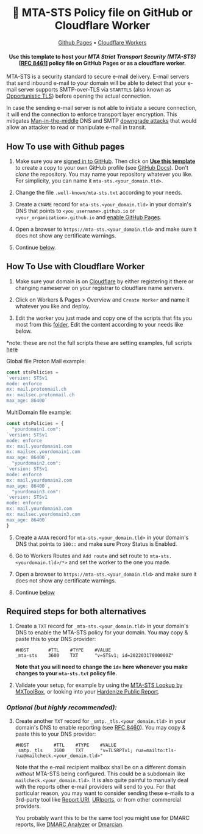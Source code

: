 <h1 align="center">
  <br>
  📩 MTA-STS Policy file on GitHub or Cloudflare Worker
  <br>
</h1>

<p align="center">
  <a href="#how-to-use-with-github-pages">Github Pages</a> •
  <a href="#how-to-use-with-cloudflare-worker">Cloudflare Workers</a>
</p>

<h4 align="center">Use this template to host your <i>MTA Strict Transport Security (MTA-STS)</i> <a href="https://datatracker.ietf.org/doc/html/rfc8461">[RFC 8461]</a> policy file on GitHub Pages or as a cloudflare worker.</h4>

MTA-STS is a security standard to secure e-mail delivery. E-mail servers that send inbound e-mail to your domain will be able to detect that your e-mail server supports SMTP-over-TLS via `STARTTLS` (also known as [Opportunistic TLS](https://en.wikipedia.org/wiki/Opportunistic_TLS)) before opening the actual connection.

In case the sending e-mail server is not able to initiate a secure connection, it will end the connection to enforce transport layer encryption. This mitigates [Man-in-the-middle](https://en.wikipedia.org/wiki/Man-in-the-middle_attack) DNS and SMTP [downgrade attacks](https://en.wikipedia.org/wiki/Downgrade_attack) that would allow an attacker to read or manipulate e-mail in transit.

## How To use with Github pages

1. Make sure you are [signed in to GitHub](https://github.com/login). Then click on [**Use this template**](https://github.com/BourbonCrow/email/generate) to create a copy to your own GitHub profile (see [GitHub Docs](https://docs.github.com/en/repositories/creating-and-managing-repositories/creating-a-repository-from-a-template)). Don't _clone_ the repository.
   You may name your repository whatever you like. For simplicity, you can name it `mta-sts.<your_domain.tld>`.

2. Change the file `.well-known/mta-sts.txt` according to your needs.

3. Create a `CNAME` record for `mta-sts.<your_domain.tld>` in your domain's DNS that points to `<you_username>.github.io` or `<your_organization>.github.io` and [enable GitHub Pages](https://docs.github.com/articles/using-a-custom-domain-with-github-pages/).

4. Open a browser to `https://mta-sts.<your_domain.tld>` and make sure it does not show any certificate warnings.

5. Continue <a href="#required-steps-for-both-alternatives">below</a>.


## How To Use with Cloudflare Worker

1. Make sure your domain is on [Cloudflare](https://dash.cloudflare.com/) by either registering it there or changing nameserver on your registrar to cloudflare name servers.

2. Click on Workers & Pages > Overview and `Create Worker` and name it whatever you like and deploy.

3. Edit the worker you just made and copy one of the scripts that fits you most from this [folder](https://github.com/BourbonCrow/email/tree/main/.cloudflare-workers), Edit the content according to your needs like below.

*note: these are not the full scripts these are setting examples, full scripts [here](https://github.com/BourbonCrow/email/tree/main/.cloudflare-workers)

Global file Proton Mail example:
```js
const stsPolicies =
`version: STSv1
mode: enforce
mx: mail.protonmail.ch
mx: mailsec.protonmail.ch
max_age: 86400`
```
MultiDomain file example:
```js
const stsPolicies = {
  "yourdomain1.com":
`version: STSv1
mode: enforce
mx: mail.yourdomain1.com
mx: mailsec.yourdomain1.com
max_age: 86400`,
  "yourdomain2.com":
`version: STSv1
mode: enforce
mx: mail.yourdomain2.com
max_age: 86400`,
  "yourdomain3.com":
`version: STSv1
mode: enforce
mx: mail.yourdomain3.com
mx: mailsec.yourdomain3.com
max_age: 86400`
}
```

5. Create a `AAAA` record for `mta-sts.<your_domain.tld>` in your domain's DNS that points to `100::` and make sure Proxy Status is Enabled.

6. Go to Workers Routes and `Add route` and set route to `mta-sts.<yourdomain.tld>/*>` and set the worker to the one you made.

7. Open a browser to `https://mta-sts.<your_domain.tld>` and make sure it does not show any certificate warnings.

8. Continue <a href="#required-steps-for-both-alternatives">below</a>


## Required steps for both alternatives

1. Create a `TXT` record for `_mta-sts.<your_domain.tld>` in your domain's DNS to enable the MTA-STS policy for your domain.
   You may copy & paste this to your DNS provider:

   ```dns
   #HOST       #TTL    #TYPE    #VALUE
   _mta-sts    3600    TXT      "v=STSv1; id=20220317000000Z"
   ```

   **Note that you will need to change the `id=` here whenever you make changes to your `mta-sts.txt` policy file.**
   

2. Validate your setup, for example by using the [MTA-STS Lookup by MXToolBox](https://mxtoolbox.com/mta-sts.aspx), or looking into your [Hardenize Public Report](https://www.hardenize.com/).

### *Optional (but __highly recommended__):*

3. Create another `TXT` record for `_smtp._tls.<your_domain.tld>` in your domain's DNS to enable reporting (see [RFC 8460](https://datatracker.ietf.org/doc/html/rfc8460)).
   You may copy & paste this to your DNS provider:

   ```dns
   #HOST         #TTL    #TYPE    #VALUE
   _smtp._tls    3600    TXT      "v=TLSRPTv1; rua=mailto:tls-rua@mailcheck.<your_domain.tld>"
   ```

   Note that the e-mail recipient mailbox shall be on a different domain _without_ MTA-STS being configured. This could be a subdomain like `mailcheck.<your_domain.tld>`.
   It is also quite painful to manually deal with the reports other e-mail providers will send to you. For that particular reason, you may want to consider sending these e-mails to a 3rd-party tool like [Report URI](https://report-uri.com/), [URIports](https://www.uriports.com/), or from other commercial providers.
   
   You probably want this to be the same tool you might use for DMARC reports, like [DMARC Analyzer](https://www.dmarcanalyzer.com/) or [Dmarcian](https://dmarcian.com/).
